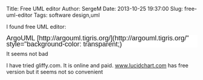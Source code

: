Title: Free UML editor 
Author: SergeM
Date: 2013-10-25 19:37:00
Slug: free-uml-editor
Tags: software design,uml

I found free UML editor:
<h1 style="background-color: white; font-family: 'Lucida Grande', Verdana, Arial, Helvetica, sans-serif; font-size: large; font-weight: normal; line-height: 16px; margin-bottom: 0.5em; margin-top: 0.6em;">ArgoUML&nbsp;[http://argouml.tigris.org/](http://argouml.tigris.org/" style="background-color: transparent;)</h1><div>It seems not bad</div><div>


I have tried gliffy.com. It is online and paid.
www.lucidchart.com has free version but it seems not so convenient


